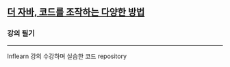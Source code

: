 <h2><a href="https://www.inflearn.com/course/the-java-code-manipulation/dashboard">더 자바, 코드를 조작하는 다양한 방법</a></h2>
<h3>강의 필기</h3><hr>
<p>Inflearn 강의 수강하며 실습한 코드 repository</p>

